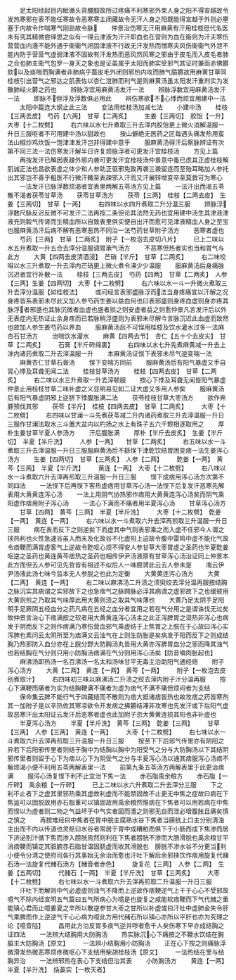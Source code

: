 <!-- { "loadSidebar": true } -->
　　足太阳经起目内眦循头背腰腘故所过疼痛不利寒邪外束人身之阳不得宣越故令发热寒邪在表不能任寒故令恶寒寒主闭藏故令无汗人身之阳既能得宣越于外则必壅塞于内故令作喘寒气刚劲故令脉
　　仲景治伤寒无汗用麻黄有汗用桂枝厯代名医未有究其精微尝绎思之似有一得云津液为汗汗即血也在营则为血在衞则为汗夫寒伤营营血内濇不能外通于衞衞气闭固津液不行故无汗发热而憎寒夫风伤衞衞气外泄不能内防于营营气虚弱津液不固故有汗发热而恶风然风寒之邪由于皮毛而入皮毛者肺之合也肺主衞气包罗一身天之象也是证虽属乎太阳而肺实受邪气其证时兼靣赤怫欝欬以及痰喘而胸满者非肺病乎葢皮毛外闭则邪热内攻而肺气膹欝故用麻黄甘草同桂枝引出营气之邪达之肌表佐以杏仁泄肺而利气是则麻黄汤虽太阳发汗重剂实为发散肺经火欝之药也
　　辨脉浮宜用麻黄汤发汗一法
　　辨脉浮数宜用麻黄汤发汗一法
　　即脉不但浮及浮数俱必用此
　　辨伤寒欲不心悸而烦宜用建中一法
　　太阳中篇连大纲止此三法
　　变法用桂枝汤加减七法
　　小建中汤
　　桂枝【三两去皮】　芍药【六两】　甘草【二两炙】
　　生姜【三两切】　胶饴【一升】　大枣【十二枚劈】
　　右六味以水七升煮取三升去滓内胶饴更上微火消解温服一升日三服呕者不可用建中汤以甜故也
　　按山僻絶无医药之区毎遇头痛发热用蛮法山椒炒鸡炊饭一饱津津发汗岂非得建中意乎
　　服麻黄汤得汗后察脉辨证有次第不同三法一法伤寒发汗解半日许复烦脉浮者可更发汗宜桂枝汤
　　方见上篇
　　再按发汗已解因表疎外邪内袭可更发汗宜桂枝汤仲景意中蚤已虑其正虚桂枝解肌诚正法也昌欲表虚之体少和人参助正驱邪免致再袭三袭留连而至殆耳略加人参托出其邪岂不善乎粗医不行微汗輙至表疎邪入汗而又汗展转增变卒至莫救可为寒心
　　一法发汗已脉浮数烦渴者宜表里两解五苓汤方见上篇
　　一法汗出而渴五苓散不渴者茯苓甘草汤
　　茯苓甘草汤方
　　茯苓【三两】　桂枝【二两去皮】　生姜【三两切】　甘草【一两】
　　右四味以水四升煮取二升分温三服
　　辨脉浮浮数尺脉反迟反微不可发汗二法再按二条但论其法然无药也宜用建中汤生其津液津液充则糓气传肾而生精血所以自致表里俱实便自出汗而愈可见津液精血人身之至宝也服麻黄汤汗后病不解有恶寒恶热不同治一法芍药甘草附子汤方
　　恶寒者虚也
　　芍药【三两】　甘草【二两炙】　附子【一枚泡去皮切八片】
　　已上二味以水五升煮取一升五合去滓分温服调胃承气汤方
　　不恶寒但热者实也当和胃气与此方
　　大黄【四两去皮清酒浸】　芒硝【半斤】　甘草【二两炙】
　　右二味咬咀以水三升煮取一升去滓内芒硝更上微火煮令沸少少温服
　　服麻黄汤后身痛脉沉迟者宜行补散一法
　　桂枝【三两去皮】　芍药【四两】　甘草【二两炙】　人参【三两】生姜【四两切】　大枣【十二枚劈】
　　右六味以水一斗一升微火煮取三升去滓分温服【如桂枝法】
　　或问经言表邪盛脉浮而法当身疼痛宜以汗解之况身疼皆系表邪未尽此又加人参芍药生姜以益血何也曰表邪盛则身疼血虚则身亦疼其脉浮者邪盛也其脉沉微者血虚也盛者损之则安虚者益之则愈仲景凡言发汗后以外无表症内无热证止余身疼而已若脉稍浮盛则为表邪未尽解今言脉沉迟此血虚而致然也故加人参生姜芍药以养血
　　服麻黄汤后不可悮用桂枝及饮水灌水过多一法麻杏石甘汤方
　　治喘饮水灌水
　　麻黄【四两去节】　杏仁【五十个去皮尖】　甘草【二两炙】
　　石膏【半斤碎绵裹】
　　右四味以水七升先煮麻黄减一升去上沫内诸药煮取二升去滓温服一升
　　本麻黄汤证悮下表邪未尽气逆变喘一法
　　麻黄杏仁甘草石膏汤
　　悮下变喘方同前
　　服麻黄汤后有阳气暴虚又手自冐心悸及耳聋无闻二法
　　桂枝甘草汤方
　　桂枝【四两去皮】　甘草【二两炙】
　　右二味以水三升煮取一升去滓顿服
　　按心下悸及耳聋无闻皆阳气暴虚仲景止用桂枝甘草二味补虚之义显明易见如二证大虚又多用人参矣
　　服麻黄汤后有阳气暴虚阴邪上逆脐下悸腹胀满二法
　　茯苓桂枝甘草大枣汤方
　　欲作奔豚预伐其邪
　　茯苓【半斤】　桂枝【四两去皮】　甘草【二两炙】
　　大枣【十二枚劈】
　　右四味以甘澜一斗先煮茯苓减二升内诸药煮取三升去滓温服一升日三服作甘澜法取水三斗置大盆内以杓扬之水上有珠子五六千颗相逐取用之
　　厚朴生姜甘草半夏人参汤方
　　汗后腹胀满
　　厚朴【半斤去皮炙】　生姜【半斤切】　半夏【半斤洗】
　　人参【一两】　　甘草【二两炙】
　　右五味以水一斗煮取三升去滓温服一升日三服服麻黄汤后不繇悮下津亁饮结胃困变痞一法生姜泻心汤方
　　生姜【四两切】　甘草【三两炙】　人参【二两】
　　亁姜【一两】　黄芩【三两】　半夏【半斤洗】
　　黄连【一两】　大枣【十二枚劈】
　　右八味以水一斗煮取六升去滓再煎取三升温服一升日三服
　　悮下成痞用泻心汤方次第不同四法
　　一法悮下后再悮下客热虚痞用甘草泻心汤一法悮下后复发汗恶寒先解表用大黄黄连泻心汤
　　一法上用阴气协热邪作痞用大黄黄连泻心汤矣而阴气乘阳虚作痞用附子泻心汤
　　一法心下满而不痛者用半夏泻心汤
　　甘草泻心汤方
　　甘草【四两】　黄芩【三两】　半夏【半斤洗】
　　大枣【十二枚劈】　亁姜【一两】　黄连【一两】
　　右六味以水一斗煮取六升去滓再煎取三升温服一升日三服
　　病在表而反下之则逆矣下而虚其中气则表邪乘之而入虚不任邪今人谓之挟热利也火性急速谷虽入而未及化故谷不化虚阳上迫故令腹中雷鸣中虚不能化气故令痞鞕而满胃虚客气上逆故令亁呕心烦不得安人参甘草大枣胃虚之圣药也半夏亁姜呕逆之圣药也黄连黄芩痞热之圣药也相传伊尹汤液原有甘草泻心汤治证同上仲景本此方而但去人参可见先哲皆有祖述不似后人一味臆骋此云去人参未是
　　海云伊尹汤液此汤七味今监本无人参脱之也此为定衡
　　大黄黄连泻心汤方
　　大黄【二两】　黄连【一两】
　　右二味以麻沸汤二升渍之须臾绞去滓分温再服按结胸之脉沉实其病谓之实邪故下之也急痞气之脉闗脉必浮其病谓之虚邪故下之也缓彼用大黄则煎之乃取其气味厚此用大黄则渍之取其气味薄也
　　大黄乃足太阴手足阳明手足厥阴五经血分之药凡病在五经之血分者宜用之若在气分用之是谓诛伐无过矣故仲景言治心下痞满按之软者用大黄黄连泻心汤主之此正泻脾胃之湿热非泻心也病发于阴而反下之则作痞满乃寒伤营血邪气乘虚结于上焦胃之上脘在于心故曰泻心实泻脾也素问云太阴所至为痞满又云浊气在上则生防胀是矣病发于阳而反下之则成结胸乃热邪防入血分亦在上脘分野大防胸汤丸皆用大黄亦泻脾胃血分之邪而降其浊气也若结胸在气分则只用小防胸汤痞满在气分则用泻心汤矣【防音嗔肉胀起也】
　　麻沸汤即热汤一名百沸汤一名太和汤味甘平无毒主治助阳气通经络
　　附子泻心汤方
　　大黄【二两】　黄连【一两】　黄芩【一两】
　　附子【一枚泡去皮别煮取汁】
　　右四味初三味以麻沸汤二升渍之绞去滓内附子汁分温再服
　　按心下满鞕而痛者为实为结胸鞕满不痛者为虚为痞气不满不痛但烦闷者为支结
　　保命集云脾不能行气于四藏结而不散则为痞大抵诸痞皆热也故攻痞之药皆寒剂其一加附子是以辛热佐其寒凉欲令开发痞之拂欝结滞非攻寒也先发汗或下后阳气虚故恶寒汗出太阳证云发汗后恶寒者虚也此加附子恐大黄黄连损其阳也非补虚也
　　半夏泻心汤方
　　半夏【半斤洗】　黄芩【三两】　亁姜【三两】
　　甘草【三两】　人参【三两】　黄连【一两】
　　大枣【十二枚劈】
　　右七味以水一斗煮取六升去滓再煎取三升温服一升日三服
　　按至下下后邪气传里亦有阴阳之异若下后阳邪传里者则结于胸中为结胸以胸中为阳受气之分与大防胸汤以下其结阴邪传里者则留于心下为痞以心下为阴受气之分与半夏泻心汤以通其痞服泻心汤痞不解烦渴小便不利用五苓两解表里一法
　　前第九条五苓汤方两解表里于此更治痞满
　　服泻心汤复悮下利不止宜治下焦一法
　　赤石脂禹余粮方
　　赤石脂【一斤碎】　禹余粮【一斤碎】
　　已上二味以水六升煮取二升去滓分三服
　　下之利不止者下之虚其里邪热乘其虚故利虚而不能禁固故不止更无中焦之症故曰病在下焦澁可以固脱故用赤石脂重可以镇固故用禹余粮然惟病在下焦者可以用若病在中焦而悮以为虚者则二物之气益坏于中气实者固而濇之则邪无自而泄必增腹胀且痛矣慎之慎之
　　再按难经曰中焦者在胃中脘主腐熟水谷下焦者当膀胱上口主分别清浊主出而不内以传道也灵枢曰水谷者常居于胃中成糟粕而俱下于小肠而成下焦渗而居下济泌别汁循下焦而渗入膀胱焉然则利在下焦者膀胱不渗而大肠滑脱也禹余粮甘平消痞鞕而镇定其脏腑赤石脂甘温固肠虚而收其滑脱也　膀胱不渗水谷不分更当利小便令分清之使府司各行其事始无余治而愈也汗吐下解后余邪挟饮作痞用旋复代赭石汤一法旋复代赭石汤方【赭音者赤色】
　　旋复花【三两】　人参【二两】　生姜【五两切】
　　代赭石【一两】　半夏【半斤洗】　甘草【三两炙】
　　大枣【十二枚劈】
　　右七味以水一斗煮取六升去滓再煎取二升温服一升日三服
　　汗吐下而解则中气必虚虚则浊气不降而上逆故作痞鞕逆气上干于心心不受邪故噫气不除内经宣明五气篇曰五气所病心为噫是也旋复之咸能软痞鞕而下气代赭之重能镇心君而止噫姜夏之辛所以散逆参甘大枣之甘所以补虚或曰汗吐中虚肺金失令肝气乘脾而作上逆逆气干心心病为噫此方用代赭石所以镇心亦所以平肝也亦为究理之论【噫音隘】
　　昌用此方治反胃多痰气逆并哕者愈千人矣伤寒下早亦成结胸之证四法
　　一法辨大结胸用大防胸汤
　　热实脉沉心下痛按之不鞕水饮结在胸脇主大防胸汤【原文】
　　一法辨小结胸用小防胸汤
　　正在心下按之则痛脉浮微滑发热微恶寒烦疼微呕心下支结用柴胡桂枝汤【原文】
　　一法热结在里与结胸异治
　　一法辨邪热在表心下支结但治其表
　　小防胸汤方
　　黄连【一两】　半夏【半升洗】　括蒌实【一枚天者】
